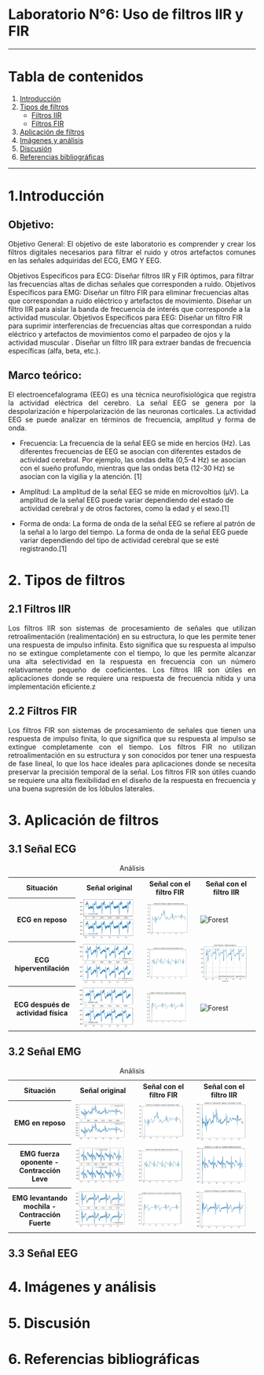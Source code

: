# **Laboratorio N°6: Uso de filtros IIR y FIR**

***

# **Tabla de contenidos**
1. [Introducción](#id1)
2. [Tipos de filtros](#id2)
   - [Filtros IIR](#Filtros-IIR)
   - [Filtros FIR](#Filtros-FIR)
3. [Aplicación de filtros](#id3)
4. [Imágenes y análisis](#id4)
5. [Discusión](#id5)
6. [Referencias bibliográficas](#id6) 

***

# 1.Introducción<a name="id1"></a>

<p align="justify">
</p>

## Objetivo:

<p align="justify">
Objetivo General:   
El objetivo de este laboratorio es comprender y crear los filtros digitales necesarios para filtrar el ruido y otros artefactos comunes en las señales adquiridas del ECG, EMG Y EEG.

Objetivos Específicos para ECG: 
Diseñar  filtros IIR y FIR óptimos, para filtrar las frecuencias altas de dichas
señales que corresponden a ruido.
Objetivos Específicos para EMG: 
Diseñar un filtro FIR para eliminar frecuencias altas que correspondan a ruido eléctrico y artefactos de movimiento.
Diseñar un filtro IIR para aislar la banda de frecuencia de interés que corresponde a la actividad muscular.
Objetivos Específicos para EEG: 
Diseñar un filtro FIR para suprimir interferencias de  frecuencias altas que correspondan a ruido eléctrico y artefactos de movimientos como el parpadeo de ojos y la actividad muscular .
Diseñar un filtro IIR para extraer bandas de frecuencia específicas (alfa, beta, etc.).

</p>

  
## Marco teórico:

<p align="justify">
El electroencefalograma (EEG) es una técnica neurofisiológica que registra la actividad eléctrica del cerebro.  La señal EEG se genera por la despolarización e hiperpolarización de las neuronas corticales.  La actividad EEG se puede analizar en términos de frecuencia, amplitud y forma de onda.
</p>

<p align="justify">
  
- Frecuencia: La frecuencia de la señal EEG se mide en hercios (Hz). Las diferentes frecuencias de EEG se asocian con diferentes estados de actividad cerebral. Por ejemplo, las ondas delta (0,5-4 Hz) se asocian con el sueño profundo, mientras que las ondas beta (12-30 Hz) se asocian con la vigilia y la atención. [1]

- Amplitud: La amplitud de la señal EEG se mide en microvoltios (µV). La amplitud de la señal EEG puede variar dependiendo del estado de actividad cerebral y de otros factores, como la edad y el sexo.[1]

- Forma de onda: La forma de onda de la señal EEG se refiere al patrón de la señal a lo largo del tiempo. La forma de onda de la señal EEG puede variar dependiendo del tipo de actividad cerebral que se esté registrando.[1]
  
</p>


# 2. Tipos de filtros<a name="id2"></a>

## 2.1 Filtros IIR
<p align="justify">
Los filtros IIR son sistemas de procesamiento de señales que utilizan retroalimentación (realimentación) en su estructura, lo que les permite tener una respuesta de impulso infinita. Esto significa que su respuesta al impulso no se extingue completamente con el tiempo, lo que les permite alcanzar una alta selectividad en la respuesta en frecuencia con un número relativamente pequeño de coeficientes. Los filtros IIR son útiles en aplicaciones donde se requiere una respuesta de frecuencia nítida y una implementación eficiente.z
</p>

## 2.2 Filtros FIR
<p align="justify">
Los filtros FIR son sistemas de procesamiento de señales que tienen una respuesta de impulso finita, lo que significa que su respuesta al impulso se extingue completamente con el tiempo. Los filtros FIR no utilizan retroalimentación en su estructura y son conocidos por tener una respuesta de fase lineal, lo que los hace ideales para aplicaciones donde se necesita preservar la precisión temporal de la señal. Los filtros FIR son útiles cuando se requiere una alta flexibilidad en el diseño de la respuesta en frecuencia y una buena supresión de los lóbulos laterales.
</p>

# 3. Aplicación de filtros<a name="id3"></a>
## 3.1 Señal ECG
<table>
    <caption>Análisis</caption>
    <tr>
        <th scope="col">Situación </th>
        <th scope="col">Señal original</th>
        <th scope="col">Señal con el filtro FIR</th>
        <th scope="col">Señal con el filtro IIR</th>
    </tr>
    <tr>
        <th scope="row">ECG en reposo </th>
        <td><img src="https://github.com/GloriaAtencio/ISBIO_2024_G1/blob/01145c07daaa228965788686eb13672d88eddbdf/ISB/Laboratorios/Im%C3%A1genes/FIR/ECG/se%C3%B1al_original_ecg_reposo.png" alt="Forest" style="width:90%"></td>
        <td><img src="https://github.com/Harold01082001/Proyecto_IntroSe-ales/blob/main/Fotos/FILTRO1.jpeg" alt="Forest" style="width:90%"></td>
        <td><img src="https://github.com/GloriaAtencio/ISBIO_2024_G1/blob/aa2a50d5dd4b7c4feaef72327a62cf266b3dd863/ISB/Laboratorios/Im%C3%A1genes/IIR/ECG/filtrado_reposo_ecg.png" alt="Forest" style="width:90%"></td>
    </tr>
    <tr>
        <th scope="row">ECG hiperventilación</th>
        <td><img src="https://github.com/GloriaAtencio/ISBIO_2024_G1/blob/01145c07daaa228965788686eb13672d88eddbdf/ISB/Laboratorios/Im%C3%A1genes/FIR/ECG/se%C3%B1al_original_ecg_hiperventilacion.png" alt="Forest" style="width:90%"></td>
        <td><img src="https://github.com/Harold01082001/Proyecto_IntroSe-ales/blob/main/Fotos/FILTRO2.jpeg" alt="Forest" style="width:90%"></td>
        <td><img src="https://github.com/GloriaAtencio/ISBIO_2024_G1/blob/aa2a50d5dd4b7c4feaef72327a62cf266b3dd863/ISB/Laboratorios/Im%C3%A1genes/IIR/ECG/filtrado_hiperventilaci%C3%B3n_ecg.png" alt="Forest" style="width:90%"></td>
    </tr>
    <tr>
        <th scope="row">ECG después de actividad física</th>
        <td><img src="https://github.com/GloriaAtencio/ISBIO_2024_G1/blob/01145c07daaa228965788686eb13672d88eddbdf/ISB/Laboratorios/Im%C3%A1genes/FIR/ECG/se%C3%B1al_original_ecg_actividad.png" alt="Forest" style="width:90%"></td>
        <td><img src="https://github.com/Harold01082001/Proyecto_IntroSe-ales/blob/main/Fotos/FILTRO3.jpeg" alt="Forest" style="width:90%"></td>
        <td><img src="https://github.com/GloriaAtencio/ISBIO_2024_G1/blob/aa2a50d5dd4b7c4feaef72327a62cf266b3dd863/ISB/Laboratorios/Im%C3%A1genes/IIR/ECG/filtrado_despuesdeactividad_ecg.png" alt="Forest" style="width:90%"></td>
    </tr>
 
</table>

## 3.2 Señal EMG

<table>
    <caption>Análisis</caption>
    <tr>
        <th scope="col">Situación </th>
        <th scope="col">Señal original</th>
        <th scope="col">Señal con el filtro FIR</th>
        <th scope="col">Señal con el filtro IIR</th>
    </tr>
    <tr>
        <th scope="row">EMG en reposo </th>
        <td><img src="https://github.com/Harold01082001/Proyecto_IntroSe-ales/blob/main/Fotos/reposo1.jpeg" alt="Forest" style="width:90%"></td>
        <td><img src="https://github.com/Harold01082001/Proyecto_IntroSe-ales/blob/main/Fotos/FILTRO1.jpeg" alt="Forest" style="width:90%"></td>
        <td><img src="https://github.com/Harold01082001/Proyecto_IntroSe-ales/blob/main/Fotos/Reposo1.jpg" alt="Forest" style="width:90%"></td>
    </tr>
    <tr>
        <th scope="row">EMG fuerza oponente - Contracción Leve</th>
        <td><img src="https://github.com/Harold01082001/Proyecto_IntroSe-ales/blob/main/Fotos/norespirar.jpeg" alt="Forest" style="width:90%"></td>
        <td><img src="https://github.com/Harold01082001/Proyecto_IntroSe-ales/blob/main/Fotos/FILTRO2.jpeg" alt="Forest" style="width:90%"></td>
        <td><img src="https://github.com/Harold01082001/Proyecto_IntroSe-ales/blob/main/Fotos/SinRespirar.jpg" alt="Forest" style="width:90%"></td>
    </tr>
    <tr>
        <th scope="row">EMG levantando mochila - Contracción Fuerte</th>
        <td><img src="https://github.com/Harold01082001/Proyecto_IntroSe-ales/blob/main/Fotos/reposo2.png" alt="Forest" style="width:90%"></td>
        <td><img src="https://github.com/Harold01082001/Proyecto_IntroSe-ales/blob/main/Fotos/FILTRO3.jpeg" alt="Forest" style="width:90%"></td>
        <td><img src="https://github.com/Harold01082001/Proyecto_IntroSe-ales/blob/main/Fotos/Reposo2.jpg" alt="Forest" style="width:90%"></td>
    </tr>
 
</table>

## 3.3 Señal EEG

# 4. Imágenes y análisis<a name="id4"></a>


# 5. Discusión<a name="id5"></a>


# 6. Referencias bibliográficas<a name="id6"></a>
